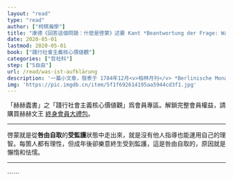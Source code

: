 ```yaml
---
layout: "read"
type: "read"
author: ["柯棋瀚學"]
title: "康德《回答這個問題：什麼是啓蒙》述要 Kant *Beantwortung der Frage: Was ist Aufklärung?*"
date: 2020-05-01
lastmod: 2020-05-01
book: ["踐行社會主義核心價値觀"]
categories: ["哲社科"]
step: ["5自由"]
url: /read/was-ist-aufklärung
description: '一篇小文章，發表于 1784年12月<v>柏林月刊</v> *Berlinische Monatsschrift*。高中時候讀過，現在翻出來再看一下。網上可參考 [這篇](https://www.kosmoschina.org/%E6%BE%84%E6%B8%85%E6%AD%A4%E9%97%AE%E9%A2%98%EF%BC%9A%E4%BB%80%E4%B9%88%E6%98%AF%E5%90%AF%E8%92%99%EF%BC%9F%EF%BC%8F%E8%AE%B8%E5%AE%8F/)'
img: 'https://pic.imgdb.cn/item/5f1f692614195aa5944cd3f1.jpg'
---
```


「赫赫蠹書」之「踐行社會主義核心價値觀」爲會員專區。解鎖完整會員權益，請購買赫赫文王 [終身會員大禮包](https://item.taobao.com/item.htm?id=629774535457)。

----

啓蒙就是從<b>咎由自取</b>的<b>受監護</b>狀態中走出來，就是沒有他人指導也能運用自己的理智。每箇人都有理性，但成年後卻樂意終生受到監護，這是咎由自取的，原因就是懶惰和怯懦。

---

⋯⋯
